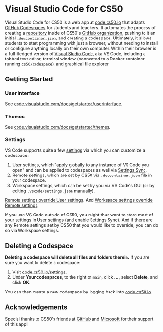 # Visual Studio Code for CS50

Visual Studio Code for CS50 is a web app at [code.cs50.io](https://code.cs50.io/) that adapts [GitHub Codespaces](https://github.com/features/codespaces) for students and teachers. It automates the process of creating a [repository](https://docs.github.com/en/repositories/creating-and-managing-repositories/about-repositories) inside of CS50's [GitHub organization](https://github.com/code50), pushing to it an initial [`.devcontainer.json`](https://docs.github.com/en/codespaces/customizing-your-codespace/configuring-codespaces-for-your-project), and creating a codespace. Ultimately, it allows students to start programming with just a browser, without needing to install or configure anything locally on their own computer. Within their browser is a full-fledged version of [Visual Studio Code](https://code.visualstudio.com/), aka VS Code, including a tabbed text editor, terminal window (connected to a Docker container running [`cs50/codespace`](https://cs50.readthedocs.io/cs50/codespace/)), and graphical file explorer.

## Getting Started

### User Interface

See [code.visualstudio.com/docs/getstarted/userinterface](https://code.visualstudio.com/docs/getstarted/userinterface).

### Themes

See [code.visualstudio.com/docs/getstarted/themes](https://code.visualstudio.com/docs/getstarted/themes).

### Settings

VS Code supports quite a few [settings](https://code.visualstudio.com/docs/getstarted/settings) via which you can customize a codespace:

1. User settings, which "apply globally to any instance of VS Code you open" and can be applied to codespaces as well via [Settings Sync](https://docs.github.com/en/codespaces/customizing-your-codespace/personalizing-codespaces-for-your-account#settings-sync).
1. Remote settings, which are set by CS50 via `.devcontainer.json` file in your codespace.
1. Workspace settings, which can be set by you via VS Code's GUI (or by editing `.vscode/settings.json` manually).

[Remote settings override User settings](https://code.visualstudio.com/docs/getstarted/settings#_settings-precedence). And [Workspace settings override Remote settings](https://docs.github.com/en/codespaces/customizing-your-codespace/configuring-codespaces-for-your-project#creating-a-custom-codespace-configuration).

If you use VS Code outside of CS50, you might thus want to store most of your settings in User settings (and enable Settings Sync). And if there are any Remote settings set by CS50 that you would like to override, you can do so via Workspace settings.

## Deleting a Codespace

**Deleting a codespace will delete all files and folders therein.** If you are sure you want to delete a codespace:

1. Visit [code.cs50.io/settings](https://code.cs50.io/settings).
2. Under **Your codespaces**, to the right of `main`, click ***...***, select **Delete**, and click **OK**.

You can then create a new codespace by logging back into [code.cs50.io](https://code.cs50.io/).

## Acknowledgements

Special thanks to CS50's friends at [GitHub](https://github.com/) and [Microsoft](https://www.microsoft.com/) for their support of this app!
